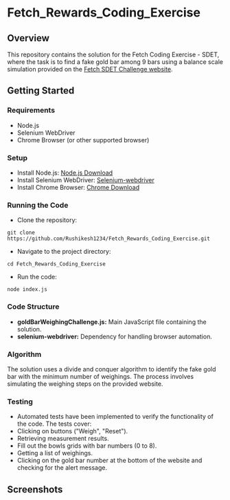 # Fetch_Rewards_Coding_Exercise

## Overview
This repository contains the solution for the Fetch Coding Exercise - SDET, where the task is to find a fake gold bar among 9 bars using a balance scale simulation provided on the [Fetch SDET Challenge website](http://sdetchallenge.fetch.com/).

## Getting Started

### Requirements
* Node.js
* Selenium WebDriver
* Chrome Browser (or other supported browser)

### Setup
* Install Node.js: [Node.js Download](https://nodejs.org/en)
* Install Selenium WebDriver: [Selenium-webdriver](https://www.npmjs.com/package/selenium-webdriver)
* Install Chrome Browser: [Chrome Download](https://www.google.com/chrome/)

### Running the Code
* Clone the repository:
```
git clone https://github.com/Rushikesh1234/Fetch_Rewards_Coding_Exercise.git
```
* Navigate to the project directory:
```
cd Fetch_Rewards_Coding_Exercise
```
* Run the code:
```
node index.js
```

### Code Structure
* **goldBarWeighingChallenge.js:** Main JavaScript file containing the solution.
* **selenium-webdriver:** Dependency for handling browser automation.

### Algorithm
The solution uses a divide and conquer algorithm to identify the fake gold bar with the minimum number of weighings. The process involves simulating the weighing steps on the provided website.

### Testing
* Automated tests have been implemented to verify the functionality of the code. The tests cover:
* Clicking on buttons ("Weigh", "Reset").
* Retrieving measurement results.
* Fill out the bowls grids with bar numbers (0 to 8).
* Getting a list of weighings.
* Clicking on the gold bar number at the bottom of the website and checking for the alert message.

## Screenshots
